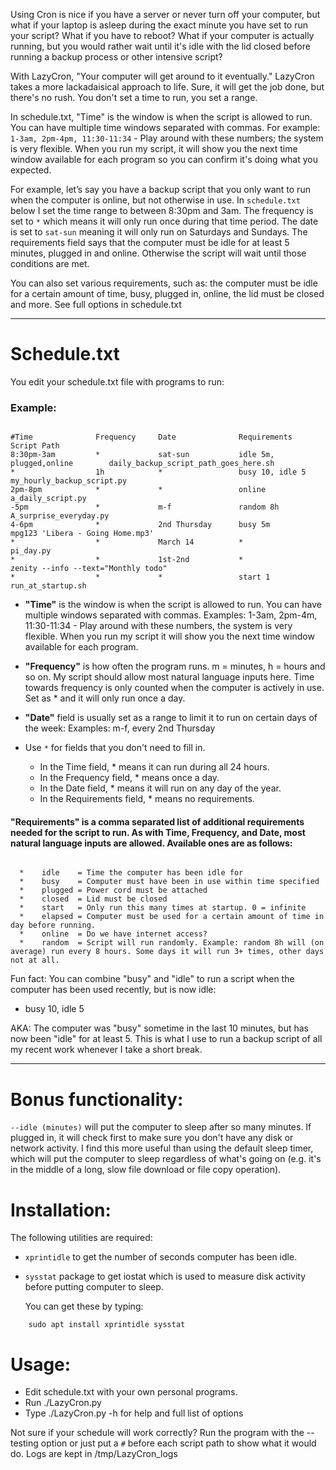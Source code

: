Using Cron is nice if you have a server or never turn off your computer, but what if your laptop is asleep during the exact minute you have set to run your script? What if you have to reboot? What if your computer is actually running, but you would rather wait until it's idle with the lid closed before running a backup process or other intensive script?

With LazyCron, "Your computer will get around to it eventually." LazyCron takes a more lackadaisical approach to life. Sure, it will get the job done, but there's no rush. You don't set a time to run, you set a range.

In schedule.txt, "Time" is the window is when the script is allowed to run. You can have multiple time windows separated with commas. For example: `1-3am, 2pm-4pm, 11:30-11:34` - Play around with these numbers; the system is very flexible. When you run my script, it will show you the next time window available for each program so you can confirm it's doing what you expected.

For example, let’s say you have a backup script that you only want to run when the computer is online, but not otherwise in use. In `schedule.txt` below I set the time range to between 8:30pm and 3am. The frequency is set to `*` which means it will only run once during that time period. The date is set to `sat-sun` meaning it will only run on Saturdays and Sundays. The requirements field says that the computer must be idle for at least 5 minutes, plugged in and online. Otherwise the script will wait until those conditions are met.

You can also set various requirements, such as: the computer must be idle for a certain amount of time, busy, plugged in, online, the lid must be closed and more. See full options in schedule.txt

----

# Schedule.txt

You edit your schedule.txt file with programs to run:

### Example:

```

#Time              Frequency     Date              Requirements                   Script Path
8:30pm-3am         *             sat-sun           idle 5m, plugged,online        daily_backup_script_path_goes_here.sh
*                  1h            *                 busy 10, idle 5                my_hourly_backup_script.py
2pm-8pm            *             *                 online                         a_daily_script.py
-5pm               *             m-f               random 8h                      A_surprise_everyday.py
4-6pm              *             2nd Thursday      busy 5m                        mpg123 'Libera - Going Home.mp3'
*                  *             March 14          *                              pi_day.py
*                  *             1st-2nd           *                              zenity --info --text="Monthly todo"
*                  *             *                 start 1                        run_at_startup.sh

```

  * **"Time"** is the window is when the script is allowed to run. You can have multiple windows separated with commas.
Examples: 1-3am, 2pm-4m, 11:30-11:34 - Play around with these numbers, the system is very flexible. When you run my script it will show you the next time window available for each program.

  * **"Frequency"** is how often the program runs. m = minutes, h = hours and so on. My script should allow most natural language inputs here. Time towards frequency is only counted when the computer is actively in use. Set as * and it will only run once a day.

  * **"Date"** field is usually set as a range to limit it to run on certain days of the week:
Examples: m-f, every 2nd Thursday

  * Use `*` for fields that you don't need to fill in.
    - In the Time field, * means it can run during all 24 hours.
    - In the Frequency field, * means once a day.
    - In the Date field, * means it will run on any day of the year.
    - In the Requirements field, * means no requirements.


#### "Requirements" is a comma separated list of additional requirements needed for the script to run. As with Time, Frequency, and Date, most natural language inputs are allowed. Available ones are as follows:

```

  *    idle    = Time the computer has been idle for
  *    busy    = Computer must have been in use within time specified
  *    plugged = Power cord must be attached
  *    closed  = Lid must be closed
  *    start   = Only run this many times at startup. 0 = infinite
  *    elapsed = Computer must be used for a certain amount of time in day before running.
  *    online  = Do we have internet access?
  *    random  = Script will run randomly. Example: random 8h will (on average) run every 8 hours. Some days it will run 3+ times, other days not at all.

```

Fun fact: You can combine "busy" and "idle" to run a script when the computer has been used recently, but is now idle:

  * busy 10, idle 5

AKA: The computer was "busy" sometime in the last 10 minutes, but has now been "idle" for at least 5. This is what I use to run a backup script of all my recent work whenever I take a short break.

----


# Bonus functionality:


`--idle (minutes)` will put the computer to sleep after so many minutes. If plugged in, it will check first to make sure you don't have any disk or network activity. I find this more useful than using the default sleep timer, which will put the computer to sleep regardless of what's going on (e.g. it's in the middle of a long, slow file download or file copy operation).


# Installation:

The following utilities are required:

  * `xprintidle` to get the number of seconds computer has been idle.
  * `sysstat` package to get iostat which is used to measure disk activity before putting computer to sleep.

    You can get these by typing:

```
    sudo apt install xprintidle sysstat
```

# Usage:

 * Edit schedule.txt with your own personal programs.
 * Run ./LazyCron.py
 * Type ./LazyCron.py -h for help and full list of options

Not sure if your schedule will work correctly? Run the program with the --testing option or just put a `#` before each script path to show what it would do. Logs are kept in /tmp/LazyCron_logs
